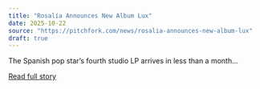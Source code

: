 ```yaml
---
title: "Rosalía Announces New Album Lux"
date: 2025-10-22
source: "https://pitchfork.com/news/rosalia-announces-new-album-lux"
draft: true
---
```


The Spanish pop star’s fourth studio LP arrives in less than a month...

[Read full story](https://pitchfork.com/news/rosalia-announces-new-album-lux)
